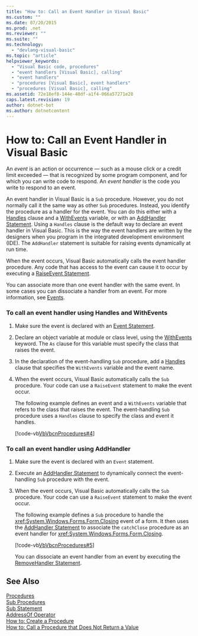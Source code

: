 ```yaml
---
title: "How to: Call an Event Handler in Visual Basic"
ms.custom: ""
ms.date: 07/20/2015
ms.prod: .net
ms.reviewer: ""
ms.suite: ""
ms.technology: 
  - "devlang-visual-basic"
ms.topic: "article"
helpviewer_keywords: 
  - "Visual Basic code, procedures"
  - "event handlers [Visual Basic], calling"
  - "event handlers"
  - "procedures [Visual Basic], event handlers"
  - "procedures [Visual Basic], calling"
ms.assetid: 72e18ef8-144e-40df-a1f4-066a57271e28
caps.latest.revision: 19
author: dotnet-bot
ms.author: dotnetcontent
---
```

# How to: Call an Event Handler in Visual Basic
An *event* is an action or occurrence — such as a mouse click or a credit limit exceeded — that is recognized by some program component, and for which you can write code to respond. An *event handler* is the code you write to respond to an event.  
  
 An event handler in Visual Basic is a `Sub` procedure. However, you do not normally call it the same way as other `Sub` procedures. Instead, you identify the procedure as a handler for the event. You can do this either with a [Handles](../../../../visual-basic/language-reference/statements/handles-clause.md) clause and a [WithEvents](../../../../visual-basic/language-reference/modifiers/withevents.md) variable, or with an [AddHandler Statement](../../../../visual-basic/language-reference/statements/addhandler-statement.md). Using a `Handles` clause is the default way to declare an event handler in Visual Basic. This is the way the event handlers are written by the designers when you program in the integrated development environment (IDE). The `AddHandler` statement is suitable for raising events dynamically at run time.  
  
 When the event occurs, Visual Basic automatically calls the event handler procedure. Any code that has access to the event can cause it to occur by executing a [RaiseEvent Statement](../../../../visual-basic/language-reference/statements/raiseevent-statement.md).  
  
 You can associate more than one event handler with the same event. In some cases you can dissociate a handler from an event. For more information, see [Events](../../../../visual-basic/programming-guide/language-features/events/index.md).  
  
### To call an event handler using Handles and WithEvents  
  
1. Make sure the event is declared with an [Event Statement](../../../../visual-basic/language-reference/statements/event-statement.md).  
  
2. Declare an object variable at module or class level, using the [WithEvents](../../../../visual-basic/language-reference/modifiers/withevents.md) keyword. The `As` clause for this variable must specify the class that raises the event.  
  
3. In the declaration of the event-handling `Sub` procedure, add a [Handles](../../../../visual-basic/language-reference/statements/handles-clause.md) clause that specifies the `WithEvents` variable and the event name.  
  
4. When the event occurs, Visual Basic automatically calls the `Sub` procedure. Your code can use a `RaiseEvent` statement to make the event occur.  
  
    The following example defines an event and a `WithEvents` variable that refers to the class that raises the event. The event-handling `Sub` procedure uses a `Handles` clause to specify the class and event it handles.  
  
    [!code-vb[VbVbcnProcedures#4](./codesnippet/VisualBasic/how-to-call-an-event-handler_1.vb)]  
  
### To call an event handler using AddHandler  
  
1. Make sure the event is declared with an `Event` statement.  
  
2. Execute an [AddHandler Statement](../../../../visual-basic/language-reference/statements/addhandler-statement.md) to dynamically connect the event-handling `Sub` procedure with the event.  
  
3. When the event occurs, Visual Basic automatically calls the `Sub` procedure. Your code can use a `RaiseEvent` statement to make the event occur.  
  
    The following example defines a `Sub` procedure to handle the <xref:System.Windows.Forms.Form.Closing> event of a form. It then uses the [AddHandler Statement](../../../../visual-basic/language-reference/statements/addhandler-statement.md) to associate the `catchClose` procedure as an event handler for <xref:System.Windows.Forms.Form.Closing>.  
  
    [!code-vb[VbVbcnProcedures#5](./codesnippet/VisualBasic/how-to-call-an-event-handler_2.vb)]  
  
    You can dissociate an event handler from an event by executing the [RemoveHandler Statement](../../../../visual-basic/language-reference/statements/removehandler-statement.md).  
  
## See Also  
 [Procedures](./index.md)  
 [Sub Procedures](./sub-procedures.md)  
 [Sub Statement](../../../../visual-basic/language-reference/statements/sub-statement.md)  
 [AddressOf Operator](../../../../visual-basic/language-reference/operators/addressof-operator.md)  
 [How to: Create a Procedure](./how-to-create-a-procedure.md)  
 [How to: Call a Procedure that Does Not Return a Value](./how-to-call-a-procedure-that-does-not-return-a-value.md)
